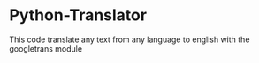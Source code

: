 # Python-Translator
This code translate any text from any language to english with the googletrans module
